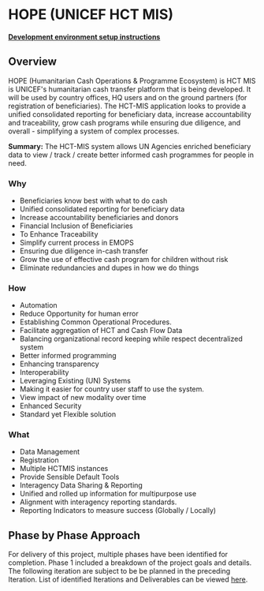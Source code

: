 # HOPE (UNICEF HCT MIS)

#### [Development environment setup instructions](technical-specification/development-setup/)

## Overview

HOPE (Humanitarian Cash Operations & Programme Ecosystem) is HCT MIS is UNICEF's humanitarian cash transfer platform that is being developed. It will be used by country offices, HQ users and on the ground partners (for registration of beneficiaries). The HCT-MIS application looks to provide a unified consolidated reporting for beneficiary data, increase accountability and traceability, grow cash programs while ensuring due diligence, and overall - simplifying a system of complex processes.

**Summary:** The HCT-MIS system allows UN Agencies enriched beneficiary data to view / track / create better informed cash programmes for people in need.

### Why

* Beneficiaries know best with what to do cash
* Unified consolidated reporting for beneficiary data
* Increase accountability beneficiaries and donors
* Financial Inclusion of Beneficiaries
* To Enhance Traceability
* Simplify current process in EMOPS
* Ensuring due diligence in-cash transfer
* Grow the use of effective cash program for children without risk
* Eliminate redundancies and dupes in how we do things

### How

* Automation
* Reduce Opportunity for human error
* Establishing Common Operational Procedures.
* Facilitate aggregation of HCT and Cash Flow Data
* Balancing organizational record keeping while respect decentralized system
* Better informed programming
* Enhancing transparency
* Interoperability
* Leveraging Existing (UN) Systems
* Making it easier for country user staff to use the system.
* View impact of new modality over time
* Enhanced Security
* Standard yet Flexible solution

### What

* Data Management
* Registration
* Multiple HCTMIS instances
* Provide Sensible Default Tools
* Interagency Data Sharing & Reporting
* Unified and rolled up information for multipurpose use
* Alignment with interagency reporting standards.
* Reporting Indicators to measure success (Globally / Locally)

## Phase by Phase Approach

For delivery of this project, multiple phases have been identified for completion. Phase 1 included a breakdown of the project goals and details. The following iteration are subject to be be planned in the preceding Iteration. List of identified Iterations and Deliverables can be viewed [here](project-management/iterations-deliverables/).
